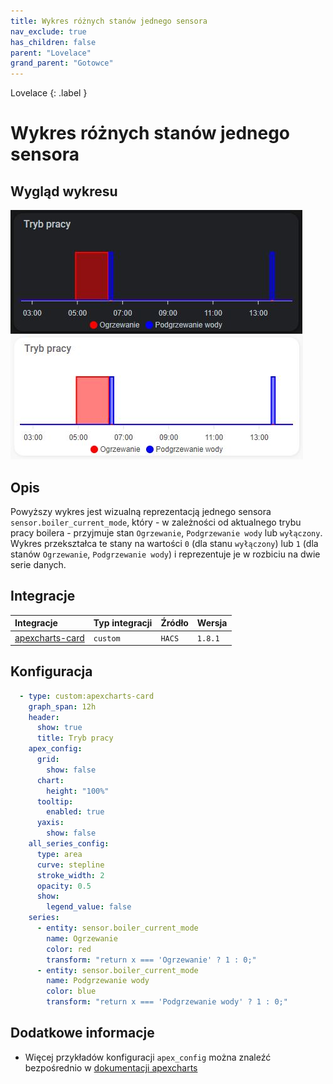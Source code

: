 ```yaml
---
title: Wykres różnych stanów jednego sensora
nav_exclude: true
has_children: false
parent: "Lovelace"
grand_parent: "Gotowce"
---
```

Lovelace
{: .label }

# Wykres różnych stanów jednego sensora

## Wygląd wykresu

![Wykres trybu pracy pieca](../../../assets/images/wykres-pracy-pieca-dark.jpg)
![Wykres trybu pracy pieca](../../../assets/images/wykres-pracy-pieca-light.jpg)

## Opis

Powyższy wykres jest wizualną reprezentacją jednego sensora `sensor.boiler_current_mode`, który - w zależności od aktualnego trybu pracy boilera - przyjmuje stan  `Ogrzewanie`, `Podgrzewanie wody` lub `wyłączony`. Wykres przekształca te stany na wartości `0` (dla stanu `wyłączony`) lub `1` (dla stanów `Ogrzewanie`, `Podgrzewanie wody`) i reprezentuje je w rozbiciu na dwie serie danych.

## Integracje

| Integracje                                                        | Typ integracji    | Źródło | Wersja |
|:------------------------------------------------------------------|:------------------|:-------|:-------|
| [apexcharts-card](https://github.com/RomRider/apexcharts-card)    | `custom`          | `HACS` |`1.8.1` |

## Konfiguracja

```yaml
  - type: custom:apexcharts-card
    graph_span: 12h
    header:
      show: true
      title: Tryb pracy
    apex_config:
      grid:
        show: false
      chart:
        height: "100%"
      tooltip:
        enabled: true
      yaxis:
        show: false
    all_series_config:
      type: area
      curve: stepline
      stroke_width: 2
      opacity: 0.5
      show:
        legend_value: false
    series:
      - entity: sensor.boiler_current_mode
        name: Ogrzewanie
        color: red
        transform: "return x === 'Ogrzewanie' ? 1 : 0;"
      - entity: sensor.boiler_current_mode
        name: Podgrzewanie wody
        color: blue
        transform: "return x === 'Podgrzewanie wody' ? 1 : 0;"
```
## Dodatkowe informacje

* Więcej przykładów konfiguracji `apex_config` można znaleźć bezpośrednio w [dokumentacji apexcharts](https://apexcharts.com/docs/options/)